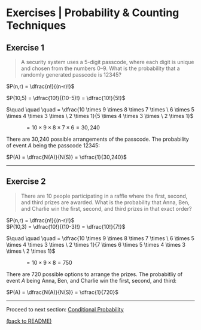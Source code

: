 # Exercises | Probability & Counting Techniques

## Exercise 1

>A security system uses a 5-digit passcode, where each digit is unique and chosen from the numbers 0–9. What is the probability that a randomly generated passcode is 12345?

$P(n,r) = \dfrac{n!}{(n-r)!}$  

$P(10,5) = \dfrac{10!}{(10-5)!} = \dfrac{10!}{5!}$

$\quad \quad \quad = \dfrac{10 \times 9 \times 8 \times 7 \times \ 6 \times 5 \times 4 \times 3 \times \ 2 \times 1}{5 \times 4 \times 3 \times \ 2 \times 1}$

$\quad \quad \quad = 10 \times 9 \times 8 \times 7 \times 6 = 30,240$

There are 30,240 possible arrangements of the passcode. The probability of event $A$ being the passcode 12345:

$P(A) = \dfrac{N(A)}{N(S)} = \dfrac{1}{30,240}$

---

## Exercise 2

>There are 10 people participating in a raffle where the first, second, and third prizes are awarded. What is the probability that Anna, Ben, and Charlie win the first, second, and third prizes in that exact order?

$P(n,r) = \dfrac{n!}{(n-r)!}$  
$P(10,3) = \dfrac{10!}{(10-3)!} = \dfrac{10!}{7!}$

$\quad \quad \quad = \dfrac{10 \times 9 \times 8 \times 7 \times \ 6 \times 5 \times 4 \times 3 \times \ 2 \times 1}{7 \times 6 \times 5 \times 4 \times 3 \times \ 2 \times 1}$

$\quad \quad \quad = 10 \times 9 \times 8 = 750$

There are 720 possible options to arrange the prizes. The probabitliy of event $A$ being Anna, Ben, and Charlie win the first, second, and third:

$P(A) = \dfrac{N(A)}{N(S)} = \dfrac{1}{720}$

---

Proceed to next section: [Conditional Probability](/s02_conditional_probability/conditional-probability.md)

[(back to README)](/README.md)
